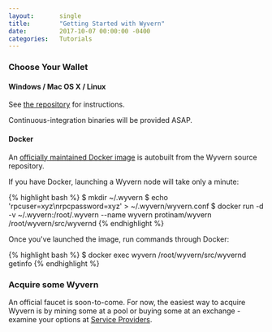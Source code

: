 ```yaml
---
layout:       single
title:        "Getting Started with Wyvern"
date:         2017-10-07 00:00:00 -0400
categories:   Tutorials
---
```


### Choose Your Wallet

#### Windows / Mac OS X / Linux

See [the repository][github] for instructions.

Continuous-integration binaries will be provided ASAP.

#### Docker

An [officially maintained Docker image][docker] is autobuilt from the Wyvern source repository.

If you have Docker, launching a Wyvern node will take only a minute:

{% highlight bash %}
$ mkdir ~/.wyvern
$ echo 'rpcuser=xyz\nrpcpassword=xyz' > ~/.wyvern/wyvern.conf
$ docker run -d -v ~/.wyvern:/root/.wyvern --name wyvern protinam/wyvern /root/wyvern/src/wyvernd
{% endhighlight %}

Once you've launched the image, run commands through Docker:

{% highlight bash %}
$ docker exec wyvern /root/wyvern/src/wyvernd getinfo
{% endhighlight %}

### Acquire some Wyvern

An official faucet is soon-to-come. For now, the easiest way to acquire Wyvern is by mining some at a pool or buying some at an exchange - examine your options at [Service Providers][serviceproviders].

[github]:           https://github.com/protinam/wyvern
[serviceproviders]: /general/service-providers/
[docker]:           https://hub.docker.com/r/protinam/wyvern/

